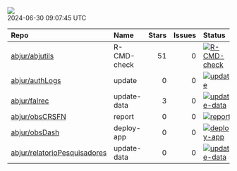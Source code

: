 ![](https://github.com/abjur/abjStatus/workflows/Render%20Status/badge.svg)  
2024-06-30 09:07:45 UTC

| Repo                                                                            | Name        |  Stars|  Issues| Status                                                                                                                                                                     |
|:--------------------------------------------------------------------------------|:------------|------:|-------:|:---------------------------------------------------------------------------------------------------------------------------------------------------------------------------|
| [abjur/abjutils](https://github.com/abjur/abjutils)                             | R-CMD-check |     51|       0| [![R-CMD-check](https://github.com/abjur/abjutils/workflows/R-CMD-check/badge.svg)](https://github.com/abjur/abjutils/actions/runs/7644894734)                             |
| [abjur/authLogs](https://github.com/abjur/authLogs)                             | update      |      0|       0| [![update](https://github.com/abjur/authLogs/workflows/update/badge.svg)](https://github.com/abjur/authLogs/actions/runs/9728635306)                                       |
| [abjur/falrec](https://github.com/abjur/falrec)                                 | update-data |      3|       0| [![update-data](https://github.com/abjur/falrec/workflows/update-data/badge.svg)](https://github.com/abjur/falrec/actions/runs/7075054572)                                 |
| [abjur/obsCRSFN](https://github.com/abjur/obsCRSFN)                             | report      |      0|       0| [![report](https://github.com/abjur/obsCRSFN/workflows/report/badge.svg)](https://github.com/abjur/obsCRSFN/actions/runs/6963394982)                                       |
| [abjur/obsDash](https://github.com/abjur/obsDash)                               | deploy-app  |      0|       0| [![deploy-app](https://github.com/abjur/obsDash/workflows/deploy-app/badge.svg)](https://github.com/abjur/obsDash/actions/runs/9635430976)                                 |
| [abjur/relatorioPesquisadores](https://github.com/abjur/relatorioPesquisadores) | update-data |      0|       0| [![update-data](https://github.com/abjur/relatorioPesquisadores/workflows/update-data/badge.svg)](https://github.com/abjur/relatorioPesquisadores/actions/runs/9641778049) |

